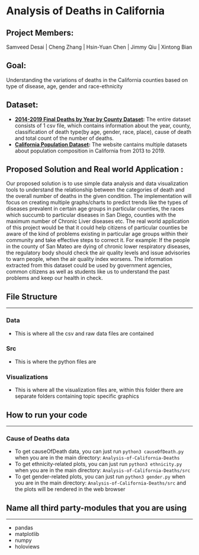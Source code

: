 # Analysis of Deaths in California

## Project Members:
Samveed Desai | Cheng Zhang | Hsin-Yuan Chen | Jimmy Qiu | Xintong Bian	

## Goal:
Understanding the variations of deaths in the California counties based on type of disease, age, gender and race-ethnicity

## Dataset:
* **[2014-2019 Final Deaths by Year by County Dataset](https://data.ca.gov/dataset/death-profiles-by-county/resource/c3312f95-8e14-4070-99ab-01e6f74d1cbf):**
The entire dataset consists of 1 csv file, which contains information about the year, county, classification of death type(by age, gender, race, place), cause of death and total count of the number of deaths.
* **[California Population Dataset](https://datausa.io/profile/geo/california):**
The website cantains multiple datasets about population composition in California from 2013 to 2019.

## Proposed Solution and Real world Application :
Our proposed solution is to use simple data analysis and data visualization tools to understand the relationship between the categories of death and the overall number of deaths in the given condition. The implementation will focus on creating multiple graphs/charts to predict trends like the types of diseases prevalent in certain age groups in particular counties, the races which succumb to particular diseases in San Diego, counties with the maximum number of Chronic Liver diseases etc.
The real world application of this project would be that it could help citizens of particular counties be aware of the kind of problems existing in particular age groups within their community and take effective steps to correct it. For example: If the people in the county of San Mateo are dying of chronic lower respiratory diseases, the regulatory body should check the air quality levels and issue advisories to warn people, when the air quality index worsens. The information extracted from this dataset could be used by government agencies, common citizens as well as students like us to understand the past problems and keep our health in check.

## File Structure
---
### Data
- This is where all the csv and raw data files are contained
### Src
- This is where the python files are
### Visualizations
- This is where all the visualization files are, within this folder there are separate folders containing topic specific graphics


## How to run your code
---
### Cause of Deaths data
- To get causeOfDeath data, you can just run `python3 causeOfDeath.py` when you are in the main directory: `Analysis-of-California-Deaths`
- To get ethnicity-related plots, you can just run `python3 ethnicity.py` when you are in the main directory: `Analysis-of-California-Deaths/src`
- To get gender-related plots, you can just run `python3 gender.py` when you are in the main directory: `Analysis-of-California-Deaths/src` and the plots will be rendered in the web browser
## Name all third party-modules that you are using
---
- pandas
- matplotlib
- numpy
- holoviews
